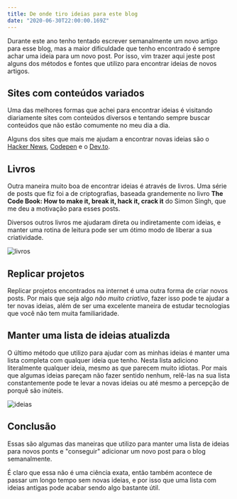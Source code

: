 ```yaml
---
title: De onde tiro ideias para este blog
date: "2020-06-30T22:00:00.169Z"
---
```


Durante este ano tenho tentado escrever semanalmente um novo artigo para esse blog, mas a maior dificuldade que tenho encontrado é sempre achar uma ideia para um novo post. Por isso, vim trazer aqui jeste post alguns dos métodos e fontes que utilizo para encontrar ideias de novos artigos.

## Sites com conteúdos variados

Uma das melhores formas que achei para encontrar ideias é visitando diariamente sites com conteúdos diversos e tentando sempre buscar conteúdos que não estão comumente no meu dia a dia.

Alguns dos sites que mais me ajudam a encontrar novas ideias são o [Hacker News](https://news.ycombinator.com/), [Codepen](https://codepen.io/) e o [Dev.to](https://dev.to/).

## Livros

Outra maneira muito boa de encontrar ideias é através de livros. Uma série de posts que fiz foi a de criptografias, baseada grandemente no livro __The Code Book: How to make it, break it, hack it, crack it__ do Simon Singh, que me deu a motivação para esses posts.

Diversos outros livros me ajudaram direta ou indiretamente com ideias, e manter uma rotina de leitura pode ser um ótimo modo de liberar a sua criatividade.

![livros](/images/ideias/books.jpg)

## Replicar projetos

Replicar projetos encontrados na internet é uma outra forma de criar novos posts. Por mais que seja algo _não muito criativo_, fazer isso pode te ajudar a ter novas ideias, além de ser uma excelente maneira de estudar tecnologias que você não tem muita familiaridade.

## Manter uma lista de ideias atualizda

O último método que utilizo para ajudar com as minhas ideias é manter uma lista completa com qualquer ideia que tenho. Nesta lista adiciono literalmente qualquer ideia, mesmo as que parecem muito idiotas. Por mais que algumas ideias pareçam não fazer sentido nenhum, relê-las na sua lista constantemente pode te levar a novas ideias ou até mesmo a percepção de porquê são inúteis.

![ideias](/images/ideias/list.png)

## Conclusão

Essas são algumas das maneiras que utilizo para manter uma lista de ideias para novos ponts e "conseguir" adicionar um novo post para o blog semanalmente.

É claro que essa não é uma ciência exata, então também acontece de passar um longo tempo sem novas ideias, e por isso que uma lista com ideias antigas pode acabar sendo algo bastante útil.